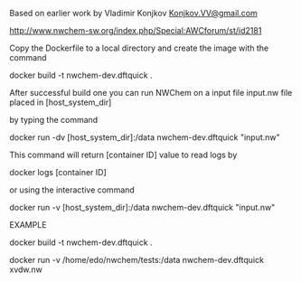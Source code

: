 
Based on earlier work by Vladimir Konjkov <Konjkov.VV@gmail.com>
 
 http://www.nwchem-sw.org/index.php/Special:AWCforum/st/id2181

Copy the Dockerfile to a local directory and create the image with the command
 
 docker build -t nwchem-dev.dftquick .
 
After successful build one you can run NWChem on a input file input.nw file placed in [host_system_dir]

by typing the command

docker run -dv [host_system_dir]:/data nwchem-dev.dftquick "input.nw"

This command will return [container ID] value to read logs by

docker logs [container ID]

or using the interactive command

docker run -v [host_system_dir]:/data nwchem-dev.dftquick "input.nw"

EXAMPLE

docker build -t nwchem-dev.dftquick .

docker run -v /home/edo/nwchem/tests:/data nwchem-dev.dftquick xvdw.nw
